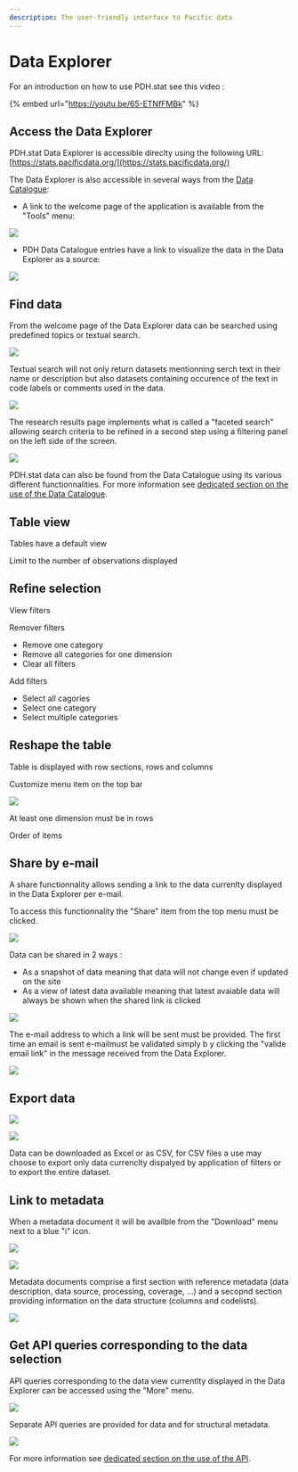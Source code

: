 ```yaml
---
description: The user-friendly interface to Pacific data
---
```


# Data Explorer

For an introduction on how to use PDH.stat see this video :

{% embed url="https://youtu.be/65-ETNfFMBk" %}

## Access the Data Explorer

PDH.stat Data Explorer is accessible direclty using the following URL: [https://stats.pacificdata.org/](https://stats.pacificdata.org/)

The Data Explorer is also accessible in several ways from the [Data Catalogue](https://pacificdata.org/):

* A link to the welcome page of the application is available from the "Tools" menu:

![](../.gitbook/assets/image%20%2819%29.png)

* PDH Data Catalogue entries have a link to visualize the data in the Data Explorer as a source:

![](../.gitbook/assets/image%20%2830%29.png)

## Find data

From the welcome page of the Data Explorer data can be searched using predefined topics or textual search.

![](../.gitbook/assets/image%20%2832%29.png)

Textual search will not only return datasets mentionning serch text in their name or description but also datasets containing occurence of the text in code labels or comments used in the data.

![](../.gitbook/assets/image%20%2829%29.png)

The research results page implements what is called a "faceted search" allowing search criteria to be refined in a second step using a filtering panel on the left side of the screen.

![](../.gitbook/assets/image%20%2822%29.png)

 PDH.stat data can also be found from the Data Catalogue using its various different functionnalities. For more information see [dedicated section on the use of the Data Catalogue](https://app.gitbook.com/@pacific-community-spc/s/pacific-data-hub/~/drafts/-MJz0A5FvX84FSq5yBMJ/catalogue).

## Table view

Tables have a default view

Limit to the number of observations displayed

## Refine selection

View filters

Remover filters

* Remove one category
* Remove all categories for one dimension
* Clear all filters

Add filters

* Select all cagories
* Select one category
* Select multiple categories

## Reshape the table

Table is displayed with row sections, rows and columns

Customize menu item on the top bar

![](../.gitbook/assets/image%20%2827%29.png)

At least one dimension must be in rows

Order of items

## Share by e-mail

A share functionnality allows sending a link to the data currenlty displayed in the Data Explorer per e-mail.

To access this functionnality the "Share" item from the top menu must be clicked.

![](../.gitbook/assets/image%20%2824%29.png)

Data can be shared in 2 ways :

* As a snapshot of data meaning that data will not change even if updated on the site
* As a view of latest data available meaning that latest avaiable data will always be shown when the shared link is clicked

![](../.gitbook/assets/image%20%2815%29.png)

The e-mail address to which a link will be sent must be provided. The first time an email is sent e-mailmust be validated simply b y clicking the "valide email link" in the message received from the Data Explorer.

![](../.gitbook/assets/image%20%2823%29.png)

## Export data

![](../.gitbook/assets/image%20%2814%29.png)

![](../.gitbook/assets/image%20%2833%29.png)

Data can be downloaded as Excel or as CSV, for CSV files a use may choose to export only data currenclty dispalyed by application of filters or to export the entire dataset.

## Link to metadata

When a metadata document it will be availble from the "Download" menu next to a blue "i" icon.

![](../.gitbook/assets/image%20%2814%29.png)

![](../.gitbook/assets/image%20%2816%29.png)

Metadata documents comprise a first section with reference metadata \(data description, data source, processing, coverage, ...\) and a secopnd section providing information on the data structure \(columns and codelists\).

![](../.gitbook/assets/image%20%2826%29.png)

## Get API queries corresponding to the data selection

API queries corresponding to the data view currentlty displayed in the Data Explorer can be accessed using the "More" menu.

![](../.gitbook/assets/image%20%2828%29.png)

Separate API queries are provided for data and for structural metadata.

![](../.gitbook/assets/image%20%2821%29.png)

For more information see [dedicated section on the use of the API](https://app.gitbook.com/@pacific-community-spc/s/pacific-data-hub/~/drafts/-MJz0A5FvX84FSq5yBMJ/dotstat/api).

